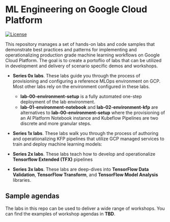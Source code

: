 # ML Engineering on Google Cloud Platform

[![License](https://img.shields.io/badge/License-Apache%202.0-blue.svg)](LICENSE)


This repository manages a set of hands-on labs and code samples that demonstrate best practices and patterns for implementing and operationalizing production grade machine learning workflows on Google Cloud Platform. The goal is to create a portoflio of labs that can be utilized in development and delivery of scenario specific demos and workshops. 

- **Series 0x labs**. These labs guide you through the process of provisioning and configuring a reference MLOps environment on GCP. Most other labs rely on the environment configured in these labs. 
    - **lab-00-environment-setup** is a fully automated one-step deployment of the lab environment. 
    - **lab-01-environment-notebook** and **lab-02-environment-kfp** are alternatives to **lab-00-environment-setup** where the provisioning of an AI Platform Notebook instance and Kubeflow Pipelines are two discrete and more granular steps.
    

- **Series 1x labs**. These labs walk you through the process of authoring and operationalizing KFP pipelines that utilize GCP managed services to train and deploy machine learning models:
    
- **Series 2x labs**. These labs teach how to develop and operationalize **Tensorflow Extended (TFX)** pipelines

- **Series 3x labs**. These labs are deep-dives into **TensorFlow Data Validation**, **TensorFlow Transform**, and **TensorFlow Model Analysis** libraries.


## Sample agendas

The labs in this repo can be used to deliver a wide range of workshops. You can find the examples of workshop agendas in **TBD**.

